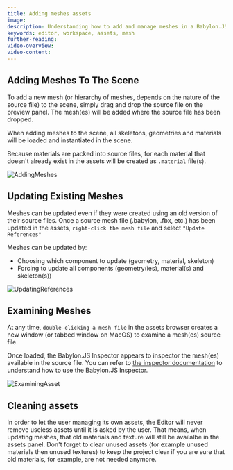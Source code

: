 ```yaml
---
title: Adding meshes assets
image: 
description: Understanding how to add and manage meshes in a Babylon.JS Editor project
keywords: editor, workspace, assets, mesh
further-reading:
video-overview:
video-content:
---
```


## Adding Meshes To The Scene

To add a new mesh (or hierarchy of meshes, depends on the nature of the source file) to the scene, simply
drag and drop the source file on the preview panel. The mesh(es) will be added where the source file has been
dropped.

When adding meshes to the scene, all skeletons, geometries and materials will be loaded and instantiated in the scene.

Because materials are packed into source files, for each material that doesn't already exist in the assets will be
created as `.material` file(s).

![AddingMeshes](/img/extensions/Editor/AddingMeshes/adding-meshes.gif)

## Updating Existing Meshes

Meshes can be updated even if they were created using an old version of their source files.
Once a source mesh file (.babylon, .fbx, etc.) has been updated in the assets, `right-click the mesh file` and
select `"Update References"`

Meshes can be updated by:
* Choosing which component to update (geometry, material, skeleton)
* Forcing to update all components (geometry(ies), material(s) and skeleton(s))

![UpdatingReferences](/img/extensions/Editor/AddingMeshes/updating-references.gif)

## Examining Meshes

At any time, `double-clicking a mesh file` in the assets browser creates a new window (or tabbed window on MacOS)
to examine a mesh(es) source file.

Once loaded, the Babylon.JS Inspector appears to inspector the mesh(es) available in the source file.
You can refer to [the inspector documentation](https://doc.babylonjs.com/toolsAndResources/tools/inspector]) to understand how to use the Babylon.JS Inspector.

![ExaminingAsset](/img/extensions/Editor/AddingMeshes/examining-asset.gif)

## Cleaning assets
In order to let the user managing its own assets, the Editor will never remove useless assets until it is asked by the user. That means, when updating meshes, that old materials and texture will still be availalbe in the assets panel. Don't forget to clear unused assets (for example unused materials then unused textures) to keep the project clear if you are sure that old materials, for example, are not needed anymore.
